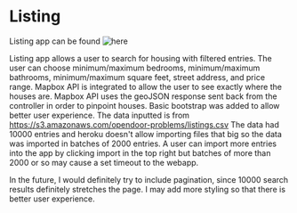 # Listing

[here]: http://www.opendoorapp.herokuapp.com

Listing app can be found ![here]

Listing app allows a user to search for housing with filtered entries.
The user can choose minimum/maximum bedrooms, minimum/maximum bathrooms,
minimum/maximum square feet, street address, and price range. Mapbox API
is integrated to allow the user to see exactly where the houses are.
Mapbox API uses the geoJSON response sent back from the controller in order
to pinpoint houses. Basic bootstrap was added to allow better user experience.
The data inputted is from
https://s3.amazonaws.com/opendoor-problems/listings.csv
The data had 10000 entries and heroku doesn't allow importing files that
big so the data was imported in batches of 2000 entries. A user can import
more entries into the app by clicking import in the top right but batches
of more than 2000 or so may cause a set timeout to the webapp.



In the future, I would definitely try to include pagination, since 10000
search results definitely stretches the page. I may add more styling so that
there is better user experience.
